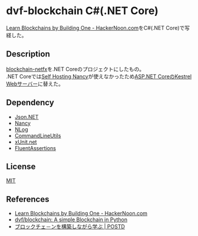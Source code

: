 # dvf-blockchain C#(.NET Core)

[Learn Blockchains by Building One \- HackerNoon\.com](https://hackernoon.com/learn-blockchains-by-building-one-117428612f46)をC#(.NET Core)で写経した。

## Description

[blockchain-netfx](https://github.com/teheperor/dvf-blockchain/tree/master/blockchain-netfx)を.NET Coreのプロジェクトにしたもの。  
.NET Coreでは[Self Hosting Nancy](https://github.com/NancyFx/Nancy/wiki/Self-Hosting-Nancy)が使えなかったため[ASP\.NET CoreのKestrel Webサーバー](https://docs.microsoft.com/ja-jp/aspnet/core/fundamentals/servers/kestrel)に替えた。

## Dependency
 - [Json.NET](https://github.com/JamesNK/Newtonsoft.Json)
 - [Nancy](https://github.com/NancyFx/Nancy)
 - [NLog](https://github.com/NLog/NLog)
 - [CommandLineUtils](https://github.com/natemcmaster/CommandLineUtils)
 - [xUnit.net](https://github.com/xunit/xunit)
 - [FluentAssertions](https://github.com/fluentassertions/fluentassertions)

## License

[MIT](https://github.com/tcnksm/tool/blob/master/LICENCE)

## References
- [Learn Blockchains by Building One \- HackerNoon\.com](https://hackernoon.com/learn-blockchains-by-building-one-117428612f46)
- [dvf/blockchain: A simple Blockchain in Python](https://github.com/dvf/blockchain)
- [ブロックチェ－ンを構築しながら学ぶ \| POSTD](https://postd.cc/learn-blockchains-by-building-one/)
